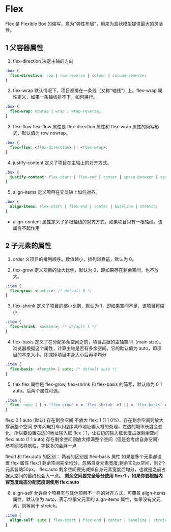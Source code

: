 # Flex

Flex 是 Flexible Box 的缩写，意为"弹性布局"，用来为盒状模型提供最大的灵活性。

## 1 父容器属性

1. flex-direction
   决定主轴的方向

```css
.box {
  flex-direction: row | row-reverse | column | column-reverse;
}
```

2. flex-wrap
   默认情况下，项目都排在一条线（又称"轴线"）上。flex-wrap 属性定义，如果一条轴线排不下，如何换行。

```css
.box {
  flex-wrap: nowrap | wrap | wrap-reverse;
}
```

3. flex-flow
   flex-flow 属性是 flex-direction 属性和 flex-wrap 属性的简写形式，默认值为 row nowrap。

```css
.box {
  flex-flow: <flex-direction> || <flex-wrap>;
}
```

4. justify-content
   定义了项目在主轴上的对齐方式。

```css
.box {
  justify-content: flex-start | flex-end | center | space-between | space-around;
}
```

5. align-items
   定义项目在交叉轴上如何对齐。

```css
.box {
  align-items: flex-start | flex-end | center | baseline | stretch;
}
```

- align-content
  属性定义了多根轴线的对齐方式。如果项目只有一根轴线，该属性不起作用

## 2 子元素的属性

1. order
   义项目的排列顺序。数值越小，排列越靠前，默认为 0。

2. flex-grow
   定义项目的放大比例，默认为 0，即如果存在剩余空间，也不放大。

```css
.item {
  flex-grow: <number>; /* default 0 */
}
```

3. flex-shrink
   定义了项目的缩小比例，默认为 1，即如果空间不足，该项目将缩小

```css
.item {
  flex-shrink: <number>; /* default 1 */
}
```

4. flex-basis
   定义了在分配多余空间之前，项目占据的主轴空间（main size）。浏览器根据这个属性，计算主轴是否有多余空间。它的默认值为 auto，即项目的本来大小，即减掉项目本身大小后再平均分

```css
.item {
  flex-basis: <length> | auto; /* default auto */
}
```

5. flex
   flex 属性是 flex-grow, flex-shrink 和 flex-basis 的简写，默认值为 0 1 auto。后两个属性可选。

```css
.item {
  flex: none | [ < 'flex-grow' > < 'flex-shrink' >? || < 'flex-basis' > ];
}
```

flex: 0 1 auto (默认) 存在剩余空间 不放大
flex: 1 (1 1 0%)，存在剩余空间则放大撑满整个空间
参考闪电打车小程序城市地址输入框的处理，左边的城市长度会变化，所以要设置右边的地址输入框 flex：1，让右边的输入框长度占据剩余空间
flex: auto (1 1 auto) 存在剩余空间则放大撑满整个空间（但是会考虑自身空间）
参考网站导航栏，字数多的会胖一点

flex:1 和 flex:auto 的区别：
两者的区别是 flex-basis 属性
如果是多个元素都设置 flex 属性
flex:1 剩余空间完全均分，忽略自身元素宽度,剩余100px空间，则2个元素各站50px。
flex:auto 剩余空间要先减掉自身元素宽度后均分，也就是之前占据大空间的最终也会大一点。
**剩余空间要完全等分使用 flex:1 ，如果你要根据内容宽度动态分配宽度则使用 flex:auto**

6. align-self
   允许单个项目有与其他项目不一样的对齐方式，可覆盖 align-items 属性。默认值为 auto，表示继承父元素的 align-items 属性，如果没有父元素，则等同于 stretch。

```css
.item {
  align-self: auto | flex-start | flex-end | center | baseline | stretch;
}
```
